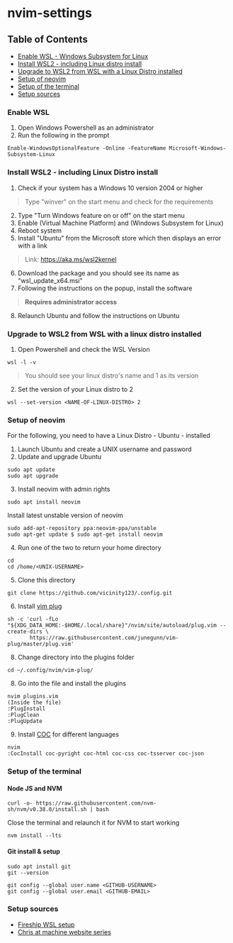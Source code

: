 # nvim-settings

## Table of Contents
* [Enable WSL - Windows Subsystem for Linux](#enable_wsl)
* [Install WSL2 - including Linux distro install](#install_wsl2)
* [Upgrade to WSL2 from WSL with a Linux Distro installed](#upgrade_wsl1_to_wsl2)
* [Setup of neovim](#nvim_setup)
* [Setup of the terminal](#terminal_setup)
* [Setup sources](#setup_sources)


### Enable WSL <a name="enable_wsl"></a>
1. Open Windows Powershell as an administrator
2. Run the following in the prompt
```
Enable-WindowsOptionalFeature -Online -FeatureName Microsoft-Windows-Subsystem-Linux
``` 

### Install WSL2 - including Linux Distro install <a name="install_wsl2"></a>
1. Check if your system has a Windows 10 version 2004 or higher
> Type "winver" on the start menu and check for the requirements
2. Type "Turn Windows feature on or off" on the start menu
3. Enable (Virtual Machine Platform) and (Windows Subsystem for Linux)
4. Reboot system
5. Install "Ubuntu" from the Microsoft store which then displays an error with a link
> Link: https://aka.ms/wsl2kernel
6. Download the package and you should see its name as "wsl_update_x64.msi"
7. Following the instructions on the popup, install the software
> **Requires administrator access**
8. Relaunch Ubuntu and follow the instructions on Ubuntu

### Upgrade to WSL2 from WSL with a linux distro installed <a name="upgrade_wsl1_to_wsl2"></a>
1. Open Powershell and check the WSL Version
```
wsl -l -v
```
> You should see your linux distro's name and 1 as its version
2. Set the version of your Linux distro to 2
```
wsl --set-version <NAME-OF-LINUX-DISTRO> 2 
```

### Setup of neovim <a name="nvim_setup"></a>
For the following, you need to have a Linux Distro - Ubuntu - installed

1. Launch Ubuntu and create a UNIX username and password
2. Update and upgrade Ubuntu
```
sudo apt update
sudo apt upgrade
```
3. Install neovim with admin rights
```
sudo apt install neovim
```
Install latest unstable version of neovim
```
sudo add-apt-repository ppa:neovim-ppa/unstable
sudo apt-get update $ sudo apt-get install neovim
```
4. Run one of the two to return your home directory
```
cd
cd /home/<UNIX-USERNAME>
```
5. Clone this directory
```
git clone https://github.com/vicinity123/.config.git
```
6. Install [vim plug](https://github.com/junegunn/vim-plug)
```
sh -c 'curl -fLo "${XDG_DATA_HOME:-$HOME/.local/share}"/nvim/site/autoload/plug.vim --create-dirs \
       https://raw.githubusercontent.com/junegunn/vim-plug/master/plug.vim'
```
8. Change directory into the plugins folder
```
cd ~/.config/nvim/vim-plug/
```
8. Go into the file and install the plugins
```
nvim plugins.vim
(Inside the file)
:PlugInstall
:PlugClean
:PlugUpdate
```
9. Install [COC](https://github.com/neoclide/coc.nvim) for different languages
```
nvim
:CocInstall coc-pyright coc-html coc-css coc-tsserver coc-json
```


### Setup of the terminal <a name="terminal_setup"></a>

#### Node JS and NVM
```
curl -o- https://raw.githubusercontent.com/nvm-sh/nvm/v0.38.0/install.sh | bash
```
Close the terminal and relaunch it for NVM to start working
```
nvm install --lts
```

#### Git install & setup
```
sudo apt install git
git --version
```
```
git config --global user.name <GITHUB-USERNAME>
git config --global user.email <GITHUB-EMAIL>
```

### Setup sources <a name="setup_sources"></a>
* [Fireship WSL setup](https://fireship.io/lessons/windows-10-for-web-dev/)
* [Chris at machine website series](https://www.chrisatmachine.com/Neovim/01-vim-plug/)

